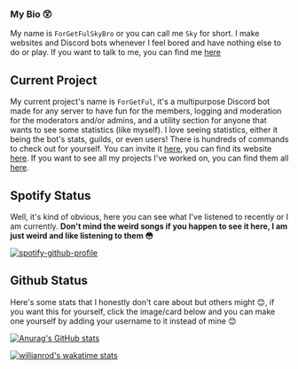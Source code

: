 ### My Bio 😲

My name is `ForGetFulSkyBro` or you can call me `Sky` for short. I make websites and Discord bots whenever I feel bored and have nothing else to do or play. If you want to talk to me, you can find me [here](https://discord.gg/ty6Rsua)

## Current Project

My current project's name is `ForGetFul`, it's a multipurpose Discord bot made for any server to have fun for the members, logging and moderation for the moderators and/or admins, and a utility section for anyone that wants to see some statistics (like myself). I love seeing statistics, either it being the bot's stats, guilds, or even users! There is hundreds of commands to check out for yourself. You can invite it [here](https://forgetful.ga/invite), you can find its website [here](https://forgetful.ga). If you want to see all my projects I've worked on, you can find them all [here](https://forgetful.ga/about).



## Spotify Status

Well, it's kind of obvious, here you can see what I've listened to recently or I am currently. **Don't mind the weird songs if you happen to see it here, I am just weird and like listening to them 😳**

[![spotify-github-profile](https://spotify-github-profile.vercel.app/api/view?uid=8fw8wluifdebs12yo4k3j0h6c&cover_image=true&theme=default)](https://github.com/kittinan/spotify-github-profile)


## Github Status

Here's some stats that I honestly don't care about but others might 😊, if you want this for yourself, click the image/card below and you can make one yourself by adding your username to it instead of mine 😊

[![Anurag's GitHub stats](https://github-readme-stats.vercel.app/api?username=forgetfulskybro&hide_border=true&theme=vue-dark)](https://github.com/anuraghazra/github-readme-stats) 

[![willianrod's wakatime stats](https://github-readme-stats.vercel.app/api/wakatime?username=forgetfulskybro)](https://github.com/anuraghazra/github-readme-stats)

